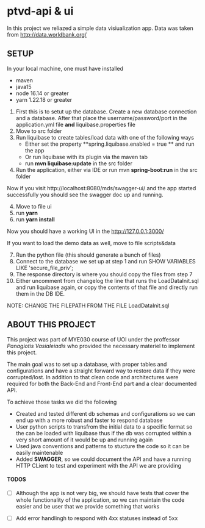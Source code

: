 # ptvd-api & ui

In this project we reliazed a simple data visiualization app. Data was taken from  http://data.worldbank.org/ 

## SETUP
In your local machine, one must have installed
 * maven
 * java15
 * node 16.14 or greater
 * yarn 1.22.18 or greater
 
 
 
1.  First this is to setut up the database. Create a new database connection and a database. After that place the username/password/port in the application.yml file **and** liquibase.properties file
2.  Move to src folder
3.  Run liquibase to create tables/load data with one of the following ways
    * Either set the property **spring.liquibase.enabled = true ** and run the app
    * Or run liquibase with its plugin via the maven tab
    * run **mvn liquibase:update** in the src folder
4.  Run the application, either via IDE or run mvn **spring-boot:run** in the src folder


Now if you visit http://localhost:8080/mds/swagger-ui/ and the app started successfully you should see the swagger doc up and running. 

4. Move to file ui
5. run **yarn**
6. run **yarn install**

Now you should have a working UI in the http://127.0.0.1:3000/

If you want to load the demo data as well, move to file scripts&data

7. Run the python file (this should generate a bunch of files)
8. Connect to the database we set up at step 1 and run SHOW VARIABLES LIKE 'secure_file_priv';
9. The response directory is where you should copy the files from step 7
10. Either uncomment from changelog the line that runs the LoadDataInit.sql and run liquibase again, or copy the contents of that file and directly run them in the DB IDE. 

NOTE: CHANGE THE FILEPATH FROM THE FILE LoadDataInit.sql 


## ABOUT THIS PROJECT
This project was part of MYE030 course of UOI under the proffessor *Panagiotis Vasialeiadis* who provided the necessary materiel to implement this project.

The main goal was to set up a database, with proper tables and configurations and have a straight forward way to restore data if they were corrupted/lost.
In addition to that clean code and architectures were required for both the Back-End and Front-End part and a clear documented API.

To achieve those tasks we did the following

* Created and tested different db schemas and configurations so we can end up with a more robust and faster to respond database
* User python scripts to transfrom the initial data to a specific format so the can be loaded with liquibase thus if the db was corrupted within a very short amount of it would be up and running again
* Used java conventions and patterns to stucture the code so it can be easily maintenable
* Added **SWAGGER**, so we could document the API and have a running HTTP CLient to test and experiment with the API we are providing


#### TODOS
- [ ] Although the app is not very big, we should have tests that cover the whole functionality of the application, so we can maintain the code easier and be user that we provide something that works
 
- [ ] Add error handlingh to respond with 4xx statuses instead of 5xx



